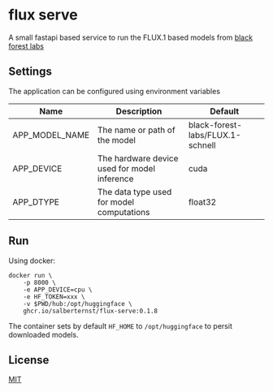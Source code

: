 # flux serve

A small fastapi based service to run the FLUX.1 based models from [black forest labs](https://huggingface.co/black-forest-labs)

## Settings

The application can be configured using environment variables

| Name           | Description                                    | Default                      |
|----------------|------------------------------------------------|------------------------------|
| APP_MODEL_NAME | The name or path of the model | black-forest-labs/FLUX.1-schnell |
| APP_DEVICE     | The hardware device used for model inference   | cuda                         |
| APP_DTYPE      | The data type used for model computations      | float32                      |


## Run

Using docker: 

```shell
docker run \
    -p 8000 \
    -e APP_DEVICE=cpu \
    -e HF_TOKEN=xxx \
    -v $PWD/hub:/opt/huggingface \
    ghcr.io/salberternst/flux-serve:0.1.8
```

The container sets by default `HF_HOME` to `/opt/huggingface` to persit downloaded models.

## License

[MIT](./LICENSE)